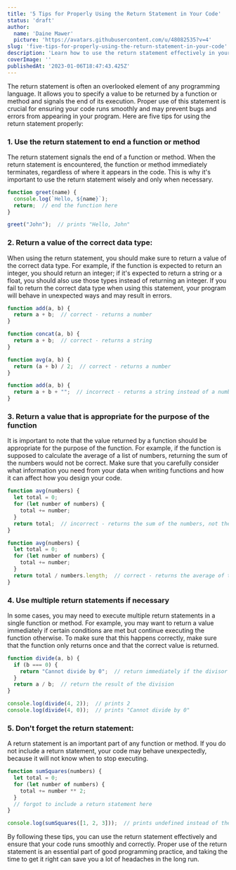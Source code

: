 ```yaml
---
title: '5 Tips for Properly Using the Return Statement in Your Code'
status: 'draft'
author:
  name: 'Daine Mawer'
  picture: 'https://avatars.githubusercontent.com/u/48082535?v=4'
slug: 'five-tips-for-properly-using-the-return-statement-in-your-code'
description: 'Learn how to use the return statement effectively in your code with these 5 tips. Proper use of the return statement is crucial for ensuring the correct functioning of your programs and can save you from bugs and errors. Follow these best practices to make the most of the return statement in your code.'
coverImage: ''
publishedAt: '2023-01-06T18:47:43.425Z'
---
```


The return statement is often an overlooked element of any programming language. It allows you to specify a value to be returned by a function or method and signals the end of its execution. Proper use of this statement is crucial for ensuring your code runs smoothly and may prevent bugs and errors from appearing in your program. Here are five tips for using the return statement properly:

### 1\. Use the return statement to end a function or method

The return statement signals the end of a function or method. When the return statement is encountered, the function or method immediately terminates, regardless of where it appears in the code. This is why it's important to use the return statement wisely and only when necessary.

```javascript
function greet(name) {
  console.log(`Hello, ${name}`);
  return;  // end the function here
}

greet("John");  // prints "Hello, John"
```

### 2\. Return a value of the correct data type:

When using the return statement, you should make sure to return a value of the correct data type. For example, if the function is expected to return an integer, you should return an integer; if it's expected to return a string or a float, you should also use those types instead of returning an integer. If you fail to return the correct data type when using this statement, your program will behave in unexpected ways and may result in errors.

```javascript
function add(a, b) {
  return a + b;  // correct - returns a number
}

function concat(a, b) {
  return a + b;  // correct - returns a string
}

function avg(a, b) {
  return (a + b) / 2;  // correct - returns a number
}

function add(a, b) {
  return a + b + "";  // incorrect - returns a string instead of a number
}
```

### 3\. Return a value that is appropriate for the purpose of the function

It is important to note that the value returned by a function should be appropriate for the purpose of the function. For example, if the function is supposed to calculate the average of a list of numbers, returning the sum of the numbers would not be correct. Make sure that you carefully consider what information you need from your data when writing functions and how it can affect how you design your code.

```javascript
function avg(numbers) {
  let total = 0;
  for (let number of numbers) {
    total += number;
  }
  return total;  // incorrect - returns the sum of the numbers, not the average
}

function avg(numbers) {
  let total = 0;
  for (let number of numbers) {
    total += number;
  }
  return total / numbers.length;  // correct - returns the average of the numbers
}
```

### 4\. Use multiple return statements if necessary

In some cases, you may need to execute multiple return statements in a single function or method. For example, you may want to return a value immediately if certain conditions are met but continue executing the function otherwise. To make sure that this happens correctly, make sure that the function only returns once and that the correct value is returned.

```javascript
function divide(a, b) {
  if (b === 0) {
    return "Cannot divide by 0";  // return immediately if the divisor is 0
  }
  return a / b;  // return the result of the division
}

console.log(divide(4, 2));  // prints 2
console.log(divide(4, 0));  // prints "Cannot divide by 0"
```

### 5\. Don't forget the return statement:

A return statement is an important part of any function or method. If you do not include a return statement, your code may behave unexpectedly, because it will not know when to stop executing.

```javascript
function sumSquares(numbers) {
  let total = 0;
  for (let number of numbers) {
    total += number ** 2;
  }
  // forgot to include a return statement here
}

console.log(sumSquares([1, 2, 3]));  // prints undefined instead of the expected result
```

By following these tips, you can use the return statement effectively and ensure that your code runs smoothly and correctly. Proper use of the return statement is an essential part of good programming practice, and taking the time to get it right can save you a lot of headaches in the long run.

